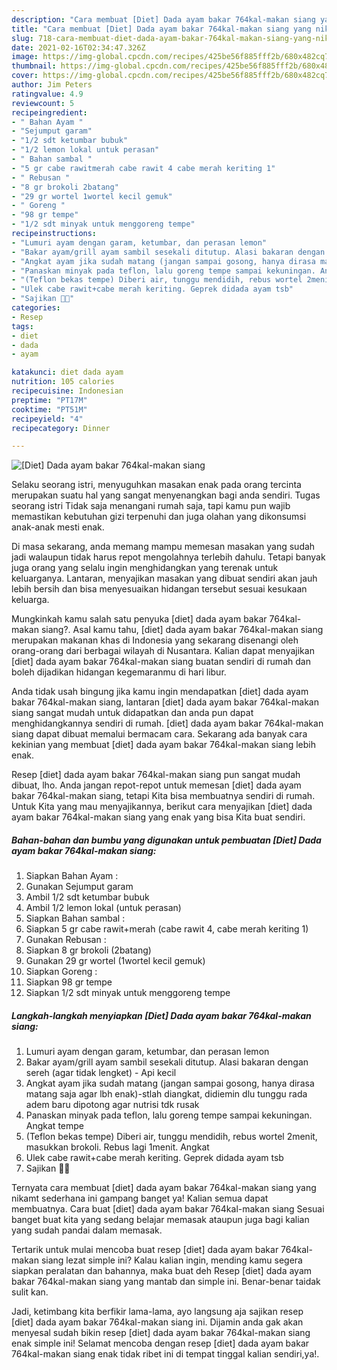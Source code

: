 ```yaml
---
description: "Cara membuat [Diet] Dada ayam bakar 764kal-makan siang yang nikmat dan Mudah Dibuat"
title: "Cara membuat [Diet] Dada ayam bakar 764kal-makan siang yang nikmat dan Mudah Dibuat"
slug: 718-cara-membuat-diet-dada-ayam-bakar-764kal-makan-siang-yang-nikmat-dan-mudah-dibuat
date: 2021-02-16T02:34:47.326Z
image: https://img-global.cpcdn.com/recipes/425be56f885fff2b/680x482cq70/diet-dada-ayam-bakar-764kal-makan-siang-foto-resep-utama.jpg
thumbnail: https://img-global.cpcdn.com/recipes/425be56f885fff2b/680x482cq70/diet-dada-ayam-bakar-764kal-makan-siang-foto-resep-utama.jpg
cover: https://img-global.cpcdn.com/recipes/425be56f885fff2b/680x482cq70/diet-dada-ayam-bakar-764kal-makan-siang-foto-resep-utama.jpg
author: Jim Peters
ratingvalue: 4.9
reviewcount: 5
recipeingredient:
- " Bahan Ayam "
- "Sejumput garam"
- "1/2 sdt ketumbar bubuk"
- "1/2 lemon lokal untuk perasan"
- " Bahan sambal "
- "5 gr cabe rawitmerah cabe rawit 4 cabe merah keriting 1"
- " Rebusan "
- "8 gr brokoli 2batang"
- "29 gr wortel 1wortel kecil gemuk"
- " Goreng "
- "98 gr tempe"
- "1/2 sdt minyak untuk menggoreng tempe"
recipeinstructions:
- "Lumuri ayam dengan garam, ketumbar, dan perasan lemon"
- "Bakar ayam/grill ayam sambil sesekali ditutup. Alasi bakaran dengan sereh (agar tidak lengket) - Api kecil"
- "Angkat ayam jika sudah matang (jangan sampai gosong, hanya dirasa matang saja agar lbh enak)-stlah diangkat, didiemin dlu tunggu rada adem baru dipotong agar nutrisi tdk rusak"
- "Panaskan minyak pada teflon, lalu goreng tempe sampai kekuningan. Angkat tempe"
- "(Teflon bekas tempe) Diberi air, tunggu mendidih, rebus wortel 2menit, masukkan brokoli. Rebus lagi 1menit. Angkat"
- "Ulek cabe rawit+cabe merah keriting. Geprek didada ayam tsb"
- "Sajikan 👌🏻"
categories:
- Resep
tags:
- diet
- dada
- ayam

katakunci: diet dada ayam 
nutrition: 105 calories
recipecuisine: Indonesian
preptime: "PT17M"
cooktime: "PT51M"
recipeyield: "4"
recipecategory: Dinner

---
```



![[Diet] Dada ayam bakar 764kal-makan siang](https://img-global.cpcdn.com/recipes/425be56f885fff2b/680x482cq70/diet-dada-ayam-bakar-764kal-makan-siang-foto-resep-utama.jpg)

Selaku seorang istri, menyuguhkan masakan enak pada orang tercinta merupakan suatu hal yang sangat menyenangkan bagi anda sendiri. Tugas seorang istri Tidak saja menangani rumah saja, tapi kamu pun wajib memastikan kebutuhan gizi terpenuhi dan juga olahan yang dikonsumsi anak-anak mesti enak.

Di masa  sekarang, anda memang mampu memesan masakan yang sudah jadi walaupun tidak harus repot mengolahnya terlebih dahulu. Tetapi banyak juga orang yang selalu ingin menghidangkan yang terenak untuk keluarganya. Lantaran, menyajikan masakan yang dibuat sendiri akan jauh lebih bersih dan bisa menyesuaikan hidangan tersebut sesuai kesukaan keluarga. 



Mungkinkah kamu salah satu penyuka [diet] dada ayam bakar 764kal-makan siang?. Asal kamu tahu, [diet] dada ayam bakar 764kal-makan siang merupakan makanan khas di Indonesia yang sekarang disenangi oleh orang-orang dari berbagai wilayah di Nusantara. Kalian dapat menyajikan [diet] dada ayam bakar 764kal-makan siang buatan sendiri di rumah dan boleh dijadikan hidangan kegemaranmu di hari libur.

Anda tidak usah bingung jika kamu ingin mendapatkan [diet] dada ayam bakar 764kal-makan siang, lantaran [diet] dada ayam bakar 764kal-makan siang sangat mudah untuk didapatkan dan anda pun dapat menghidangkannya sendiri di rumah. [diet] dada ayam bakar 764kal-makan siang dapat dibuat memalui bermacam cara. Sekarang ada banyak cara kekinian yang membuat [diet] dada ayam bakar 764kal-makan siang lebih enak.

Resep [diet] dada ayam bakar 764kal-makan siang pun sangat mudah dibuat, lho. Anda jangan repot-repot untuk memesan [diet] dada ayam bakar 764kal-makan siang, tetapi Kita bisa membuatnya sendiri di rumah. Untuk Kita yang mau menyajikannya, berikut cara menyajikan [diet] dada ayam bakar 764kal-makan siang yang enak yang bisa Kita buat sendiri.

<!--inarticleads1-->

##### Bahan-bahan dan bumbu yang digunakan untuk pembuatan [Diet] Dada ayam bakar 764kal-makan siang:

1. Siapkan  Bahan Ayam :
1. Gunakan Sejumput garam
1. Ambil 1/2 sdt ketumbar bubuk
1. Ambil 1/2 lemon lokal (untuk perasan)
1. Siapkan  Bahan sambal :
1. Siapkan 5 gr cabe rawit+merah (cabe rawit 4, cabe merah keriting 1)
1. Gunakan  Rebusan :
1. Siapkan 8 gr brokoli (2batang)
1. Gunakan 29 gr wortel (1wortel kecil gemuk)
1. Siapkan  Goreng :
1. Siapkan 98 gr tempe
1. Siapkan 1/2 sdt minyak untuk menggoreng tempe




<!--inarticleads2-->

##### Langkah-langkah menyiapkan [Diet] Dada ayam bakar 764kal-makan siang:

1. Lumuri ayam dengan garam, ketumbar, dan perasan lemon
1. Bakar ayam/grill ayam sambil sesekali ditutup. Alasi bakaran dengan sereh (agar tidak lengket) - Api kecil
1. Angkat ayam jika sudah matang (jangan sampai gosong, hanya dirasa matang saja agar lbh enak)-stlah diangkat, didiemin dlu tunggu rada adem baru dipotong agar nutrisi tdk rusak
1. Panaskan minyak pada teflon, lalu goreng tempe sampai kekuningan. Angkat tempe
1. (Teflon bekas tempe) Diberi air, tunggu mendidih, rebus wortel 2menit, masukkan brokoli. Rebus lagi 1menit. Angkat
1. Ulek cabe rawit+cabe merah keriting. Geprek didada ayam tsb
1. Sajikan 👌🏻




Ternyata cara membuat [diet] dada ayam bakar 764kal-makan siang yang nikamt sederhana ini gampang banget ya! Kalian semua dapat membuatnya. Cara buat [diet] dada ayam bakar 764kal-makan siang Sesuai banget buat kita yang sedang belajar memasak ataupun juga bagi kalian yang sudah pandai dalam memasak.

Tertarik untuk mulai mencoba buat resep [diet] dada ayam bakar 764kal-makan siang lezat simple ini? Kalau kalian ingin, mending kamu segera siapkan peralatan dan bahannya, maka buat deh Resep [diet] dada ayam bakar 764kal-makan siang yang mantab dan simple ini. Benar-benar taidak sulit kan. 

Jadi, ketimbang kita berfikir lama-lama, ayo langsung aja sajikan resep [diet] dada ayam bakar 764kal-makan siang ini. Dijamin anda gak akan menyesal sudah bikin resep [diet] dada ayam bakar 764kal-makan siang enak simple ini! Selamat mencoba dengan resep [diet] dada ayam bakar 764kal-makan siang enak tidak ribet ini di tempat tinggal kalian sendiri,ya!.

